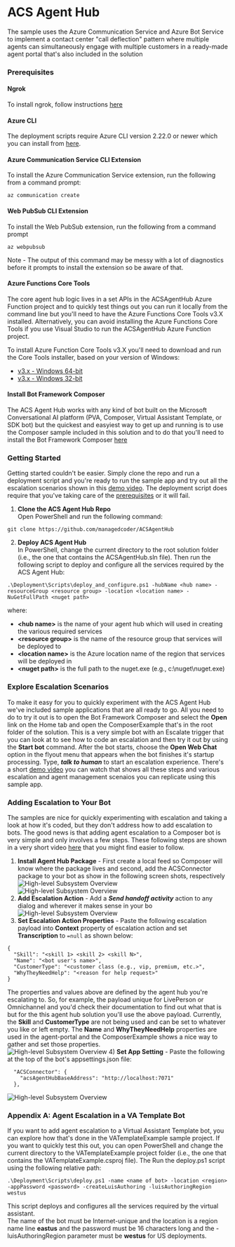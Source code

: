 # ACS Agent Hub
The sample uses the Azure Communication Service and Azure Bot Service to implement a
contact center "call deflection" pattern where multiple agents can simultaneously engage 
with multiple customers in a ready-made agent portal that's also included in the solution

### <a name="Prerequisites"></a>Prerequisites

#### Ngrok
To install ngrok, follow instructions [here](https://ngrok.com/download)

#### Azure CLI
The deployment scripts require Azure CLI version 2.22.0 or newer which you can install from [here](
https://docs.microsoft.com/en-us/cli/azure/install-azure-cli-windows?tabs=azure-cli).

#### Azure Communication Service CLI Extension

To install the Azure Communication Service extension, run the following from a command prompt:
```
az communication create
```
#### Web PubSub CLI Extension
To install the Web PubSub extension, run the following from a command prompt
```
az webpubsub
```
Note - The output of this command may be messy with a lot of diagnostics before it prompts to
install the extension so be aware of that.

#### Azure Functions Core Tools
The core agent hub logic lives in a set APIs in the ACSAgentHub Azure Function project and to quickly
test things out you can run it locally from the command line but you'll need to have the Azure 
Functions Core Tools v3.X installed.  Alternatively, you can avoid installing the Azure Functions Core
Tools if you use Visual Studio to run the ACSAgentHub Azure Function project.

To install Azure Function Core Tools v3.X you'll need to download and run the Core Tools installer, based on your version of Windows:

* [v3.x - Windows 64-bit](https://go.microsoft.com/fwlink/?linkid=2135274)
* [v3.x - Windows 32-bit](https://go.microsoft.com/fwlink/?linkid=2135275)

#### Install Bot Framework Composer
The ACS Agent Hub works with any kind of bot built on the Microsoft Conversational AI platform (PVA, Composer, 
Virtual Assistant Template, or SDK bot) but the quickest and easyiest way to get up and running is to use the
Composer sample included in this solution and to do that you'll need to install the Bot Framework Composer
[here](https://docs.microsoft.com/en-us/composer/install-composer?tabs=windows)

### <a name="GettingStarted"></a>Getting Started

Getting started couldn't be easier.  Simply clone the repo and run a deployment script and you're ready
to run the sample app and try out all the escalation scenarios shown in this [demo video](http://add-demo-here).
The deployment script does require that you've taking care of the [prerequisites](#Prerequisites) or it will fail.

1) **Clone the ACS Agent Hub Repo**  
Open PowerShell and run the following command:
```
git clone https://github.com/managedcoder/ACSAgentHub
```
2) **Deploy ACS Agent Hub**  
In PowerShell, change the current directory to the root solution folder (i.e., the one
that contains the ACSAgentHub.sln file). Then run the following script to deploy and
configure all the services required by the ACS Agent Hub:
```
.\Deployment\Scripts\deploy_and_configure.ps1 -hubName <hub name> -resourceGroup <resource group> -location <location name> -NuGetFullPath <nuget path>
```
where:
- **\<hub name>** is the name of your agent hub which will used in creating the various
required services
- **\<resource group>** is the name of the resource group that services will be deployed to
- **\<location name>** is the Azure location name of the region that services will be deployed in
- **\<nuget path>** is the full path to the nuget.exe (e.g., c:\nuget\nuget.exe)

### <a name="ExploreEscalationScenarios"></a>Explore Escalation Scenarios
To make it easy for you to quickly experiment with the ACS Agent Hub we've included sample applications that are all
ready to go.  All you need to do to try it out is to open the Bot Framework Composer and select the **Open** link on
the Home tab and open the ComposerExample that's in the root folder of the solution. This is a very simple bot with 
an Escalate trigger that you can look at to see how to code an escalation and then try it out by using the 
**Start bot** command.  After the bot starts, choose the **Open Web Chat** option in the flyout menu that appears
when the bot finishes it's startup processing.  Type, _**talk to human**_ to start an escalation experience.  There's
a short [demo video](http://add-demo-here) you can watch that shows all these steps and various escalation and agent
management scenaios you can replicate using this sample app.

### <a name="AddingEscalationToYourBot"></a>Adding Escalation to Your Bot
The samples are nice for quickly experimenting with escalation and taking a look at how it's coded, but they don't 
address how to add escalation to bots.  The good news is that adding agent escalation to a Composer bot is very 
simple and only involves a few steps.  These following steps are shown in a very short video [here](http://adding-escalation-=video)
that you might find easier to follow.
1) **Install Agent Hub Package** - First create a local feed so Composer will know where the package lives and second,
add the ACSConnector package to your bot as show in the following screen shots, respectively<br>
![High-level Subsystem Overview](doc/CreatingLocalFeed.png)<br>
![High-level Subsystem Overview](doc/InstallingACSConnector.png)
2) **Add Escalation Action** - Add a _**Send handoff activity**_ action to any dialog and wherever it makes sense in your bo<br> 
![High-level Subsystem Overview](doc/EscalateAction.png)
3) **Set Escalation Action Properties** - Paste the following escalation payload into **Context** property of escalation action and set **Transcription**
to ```=null``` as shown below: <br>
```
{
  "Skill": "<skill 1> <skill 2> <skill N>",
  "Name": "<bot user's name>",
  "CustomerType": "<customer class (e.g., vip, premium, etc.>",
  "WhyTheyNeedHelp": "<reason for help request>"
}
```
The properties and values above are defined by the agent hub you're escalating to.  So, for example, the payload
unique for LivePerson or Omnichannel and you'd check their documentation to find out what that is but for
the this agent hub solution you'll use the above payload.  Currently, the **Skill** and **CustomerType** are not
being used and can be set to whatever you like or left empty.  The **Name** and **WhyTheyNeedHelp** properties
are used in the agent-portal and the ComposerExample shows a nice way to gather and set those properties.<br>
![High-level Subsystem Overview](doc/EscalationProperties.png)
4) **Set App Setting** - Paste the following at the top of the bot's appsettings.json file:<br>
```
  "ACSConnector": {
    "acsAgentHubBaseAddress": "http://localhost:7071"
  },
```
![High-level Subsystem Overview](doc/AppSettings.png)

### <a name="AddingAgentEscalationToNewOrExistingBot"></a>Appendix A: Agent Escalation in a VA Template Bot
If you want to add agent escalation to a Virtual Assistant Template bot, you can explore
how that's done in the VATemplateExample sample project.  If you want to quickly test this
out, you can open PowerShell and change the current directory to the VATemplateExample 
project folder (i.e., the one that contains the VATemplateExample.csproj file).  The Run
the deploy.ps1 script using the following relative path:
```
.\Deployment\Scripts\deploy.ps1 -name <name of bot> -location <region> -appPassword <password> -createLuisAuthoring -luisAuthoringRegion westus
```
This script deploys and configures all the services required by the virtual assistant.  
The name of the bot must be Internet-unique and the location is a region name 
line **eastus** and the password must be 16 characters long and the -luisAuthoringRegion
parameter must be **westus** for US deployments.